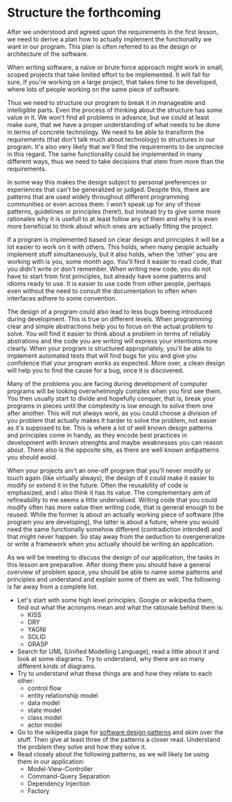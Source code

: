 Structure the forthcoming 
=========================

After we understood and agreed upon the requirements in the first lesson, we
need to derive a plan how to actually implement the functionality we want in our 
program. This plan is often referred to as the design or architecture of the 
software.

When writing software, a naive or brute force approach might work in small, scoped 
projects that take limited effort to be implemented. It will fail for sure, if 
you're working on a large project, that takes time to be developed, where lots of
people working on the same piece of software.

Thus we need to structure our program to break it in manageable and intelligible
parts. Even the process of thinking about the structure has some value in it. We
won't find all problems in advance, but we could at least make sure, that we have
a proper understanding of what needs to be done in terms of concrete technology.
We need to be able to transform the requirements (that don't talk much about 
technology) to structures in our program. It's also very likely that we'll find 
the requirements to be unprecise in this regard. The same functionality could 
be implemented in many different ways, thus we need to take decisions that stem
from more than the requirements. 

In some way this makes the design subject to personal preferences or experiences
that can't be generalized or judged. Despite this, there are patterns that are 
used widely throughout different programming communities or even across them. I
won't speak up for any of those patterns, guidelines or principles (here!), but
instead try to give some more rationales why it is usefull to at least follow any 
of them and why it is even more beneficial to think about which ones are actually
fitting the project.

If a program is implemented based on clear design and principles it will be a 
lot easier to work on it with others. This holds, when many people actually
implement stuff simultaneously, but it also holds, when the 'other' you are
working with is you, some month ago. You'll find it easier to read code, that
you didn't write or don't remember. When writing new code, you do not have to
start from first principles, but already have some patterns and idioms ready to
use. It is easier to use code from other people, perhaps even without the need
to consult the documentation to often when interfaces adhere to some convention.

The design of a program could also lead to less bugs beeing introduced during
development. This is true on different levels. When programming clear and simple
abstractions help you to focus on the actual problem to solve. You will find it
easier to think about a problem in terms of reliably abstrations and the code
you are writing will express your intentions more clearly. When your program is
structured appropriately, you'll be able to implement automated tests that will
find bugs for you and give you confidence that your program works as expected.
More over, a clean design will help you to find the cause for a bug, once it is
discovered.

Many of the problems you are facing during development of computer programs will
be looking overwhelmingly complex when you first see them. You then usually start
to divide and hopefully conquer, that is, break your programs in pieces until the
complexity is low enough to solve them one after another. This will not always 
work, as you could choose a division of you problem that actually makes it harder
to solve the problem, not easier as it's supposed to be. This is where a lot of
well known design patterns and principles come in handy, as they encode best 
practices in development with known strenghts and maybe weaknesses you can reason
about. There also is the opposite site, as there are well known antipatterns you 
should avoid.

When your projects ain't an one-off program that you'll never modify or touch
again (like virtually always), the design of it could make it easier to modify or
extend it in the future. Often the reusability of code is emphasized, and i also
think it has its value. The complementary aim of refineability to me seems a 
little undervalued. Writing code that you could modify often has more value then
writing code, that is general enough to be reused. While the former is about an
actually working piece of software (the program you are developing), the latter 
is about a future, where you would need the same functionally somehow different
(contradiction intended) and that might never happen. So stay away from the 
seduction to overgeneralize or write a framework when you actually should be 
writing an application.

As we will be meeting to discuss the design of our application, the tasks in
this lesson are preparative. After doing them you should have a general overview
of problem space, you should be able to name some patterns and principles and 
understand and explain some of them as well. The following is far away from a 
complete list.

* Let's start with some high level principles. Google or wikipedia them, find out
  what the acronyms mean and what the rationale behind them is:
    * KISS
    * DRY
    * YAGNI
    * SOLID
    * GRASP
* Search for UML (Unified Modelling Language), read a little about it and look
  at some diagrams. Try to understand, why there are so many different kinds of
  diagrams.
* Try to understand what these things are and how they relate to each other:
    * control flow
    * entity relationship model
    * data model
    * state model
    * class model
    * actor model
* Go to the wikipedia page for [software design patterns](http://en.wikipedia.org/wiki/Software_design_pattern)
  and skim over the stuff. Then give at least three of the patterns a closer
  read. Understand the problem they solve and how they solve it. 
* Read closely about the following patterns, as we will likely be using them in
  our application:
    * Model-View-Controller
    * Command-Query Separation
    * Dependency Injection
    * Factory
